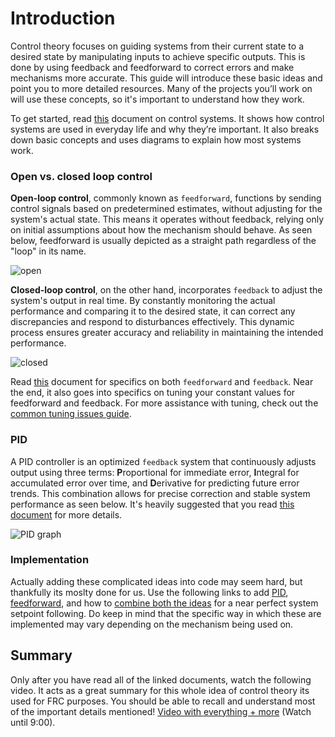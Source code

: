 # Introduction
Control theory focuses on guiding systems from their current state to a desired state by manipulating inputs to achieve specific outputs. This is done by using feedback and feedforward to correct errors and make mechanisms more accurate. This guide will introduce these basic ideas and point you to more detailed resources. Many of the projects you’ll work on will use these concepts, so it's important to understand how they work.

To get started, read [this](https://docs.wpilib.org/en/stable/docs/software/advanced-controls/introduction/control-system-basics.html) document on control systems. It shows how control systems are used in everyday life and why they’re important. It also breaks down basic concepts and uses diagrams to explain how most systems work.


### Open vs. closed loop control

**Open-loop control**, commonly known as `feedforward`, functions by sending control signals based on predetermined estimates, without adjusting for the system's actual state. This means it operates without feedback, relying only on initial assumptions about how the mechanism should behave. As seen below, feedforward is usually depicted as a straight path regardless of the "loop" in its name.

![open](https://github.com/user-attachments/assets/1321a465-9b2d-4a4c-8f58-94f8705e3cb5)

**Closed-loop control**, on the other hand, incorporates `feedback` to adjust the system's output in real time. By constantly monitoring the actual performance and comparing it to the desired state, it can correct any discrepancies and respond to disturbances effectively. This dynamic process ensures greater accuracy and reliability in maintaining the intended performance.

![closed](https://github.com/user-attachments/assets/60c66396-76a8-4663-a94b-7cef06472dae)

Read [this](https://docs.wpilib.org/en/stable/docs/software/advanced-controls/introduction/picking-control-strategy.html) document for specifics on both `feedforward` and `feedback`. Near the end, it also goes into specifics on tuning your constant values for feedforward and feedback. For more assistance with tuning, check out the [common tuning issues guide](https://docs.wpilib.org/en/stable/docs/software/advanced-controls/introduction/common-control-issues.html).

### PID
A PID controller is an optimized `feedback` system that continuously adjusts output using three terms: **P**roportional for immediate error, **I**ntegral for accumulated error over time, and **D**erivative for predicting future error trends. This combination allows for precise correction and stable system performance as seen below. It's heavily suggested that you read [this document](https://docs.wpilib.org/en/stable/docs/software/advanced-controls/introduction/introduction-to-pid.html) for more details.

![PID graph](https://github.com/user-attachments/assets/e17c59e9-327e-49e9-b2bf-9c360df42d1d)


### Implementation 
Actually adding these complicated ideas into code may seem hard, but thankfully its moslty done for us. Use the following links to add [PID](https://docs.wpilib.org/en/stable/docs/software/advanced-controls/controllers/pidcontroller.html), [feedforward](https://docs.wpilib.org/en/stable/docs/software/advanced-controls/controllers/feedforward.html), and how to [combine both the ideas](https://docs.wpilib.org/en/stable/docs/software/advanced-controls/controllers/combining-feedforward-feedback.html) for a near perfect system setpoint following. Do keep in mind that the specific way in which these are implemented may vary depending on the mechanism being used on.  

## Summary
Only after you have read all of the linked documents, watch the following video. It acts as a great summary for this whole idea of control theory its used for FRC purposes. You should be able to recall and understand most of the important details mentioned!
[Video with everything + more](https://www.youtube.com/watch?v=UOuRx9Ujsog&t=725s) (Watch until 9:00).